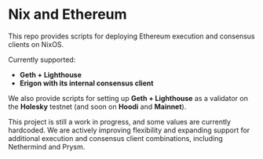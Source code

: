 # Nix and Ethereum

This repo provides scripts for deploying Ethereum execution and consensus clients on NixOS.

Currently supported:  
- **Geth + Lighthouse**  
- **Erigon with its internal consensus client**

We also provide scripts for setting up **Geth + Lighthouse** as a validator on the **Holesky** testnet (and soon on **Hoodi** and **Mainnet**).  

This project is still a work in progress, and some values are currently hardcoded. We are actively improving flexibility and expanding support for additional execution and consensus client combinations, including Nethermind and Prysm.
